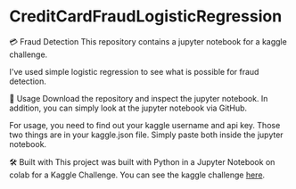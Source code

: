 # CreditCardFraudLogisticRegression
💳 Fraud Detection
This repository contains a jupyter notebook for a kaggle challenge.

I've used simple logistic regression to see what is possible for fraud detection.

🔎 Usage
Download the repository and inspect the jupyter notebook. In addition, you can simply look at the jupyter notebook via GitHub.

For usage, you need to find out your kaggle username and api key. Those two things are in your kaggle.json file. Simply paste both inside the jupyter notebook.

🛠 Built with
This project was built with Python in a Jupyter Notebook on colab for a Kaggle Challenge. You can see the kaggle challenge [here](https://www.kaggle.com/c/ieee-fraud-detection).
